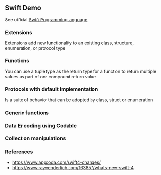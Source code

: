 Swift Demo
-
See official [Swift Programming language](https://developer.apple.com/library/content/documentation/Swift/Conceptual/Swift_Programming_Language/TheBasics.html#//apple_ref/doc/uid/TP40014097-CH5-ID309)

### Extensions
Extensions add new functionality to an existing class, structure, enumeration, or protocol type

### Functions
You can use a tuple type as the return type for a function to return multiple values as part of one compound return value.

### Protocols with default implementation
Is a suite of behavior that can be adopted by class, struct or enumeration

### Generic functions


### Data Encoding using Codable

### Collection manipulations

### References
- https://www.appcoda.com/swift4-changes/
- https://www.raywenderlich.com/163857/whats-new-swift-4